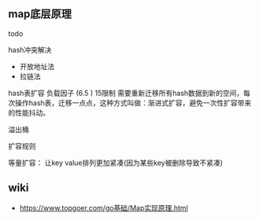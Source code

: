 ## map底层原理
todo

hash冲突解决
* 开放地址法
* 拉链法

hash表扩容
负载因子 (6.5 )   15限制
需要重新迁移所有hash数据到新的空间，每次操作hash表，迁移一点点，这种方式叫做：渐进式扩容，避免一次性扩容带来的性能抖动。

溢出桶

扩容规则

等量扩容：  让key value排列更加紧凑(因为某些key被删除导致不紧凑)



## wiki
* https://www.topgoer.com/go基础/Map实现原理.html